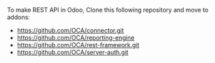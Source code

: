 To make REST API in Odoo, Clone this following repository and move to addons:

- https://github.com/OCA/connector.git
- https://github.com/OCA/reporting-engine
- https://github.com/OCA/rest-framework.git
- https://github.com/OCA/server-auth.git
